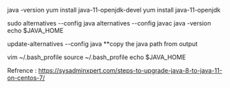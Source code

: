java -version
yum install java-11-openjdk-devel
yum install java-11-openjdk


sudo alternatives --config java
alternatives --config javac
java -version
echo $JAVA_HOME


update-alternatives --config java
**copy the java path from output


vim ~/.bash_profile
source ~/.bash_profile 
echo $JAVA_HOME

Refrence : https://sysadminxpert.com/steps-to-upgrade-java-8-to-java-11-on-centos-7/
